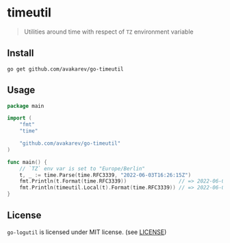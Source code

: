 # timeutil

> Utilities around time with respect of `TZ` environment variable

## Install

```shell
go get github.com/avakarev/go-timeutil
```

## Usage

```go
package main

import (
	"fmt"
	"time"

	"github.com/avakarev/go-timeutil"
)

func main() {
	// `TZ` env var is set to "Europe/Berlin"
	t, _ := time.Parse(time.RFC3339, "2022-06-03T16:26:15Z")
	fmt.Println(t.Format(time.RFC3339))                 // => 2022-06-03T16:26:15Z
	fmt.Println(timeutil.Local(t).Format(time.RFC3339)) // => 2022-06-03T18:26:15+02:00
}
```


## License

`go-logutil` is licensed under MIT license. (see [LICENSE](./LICENSE))
